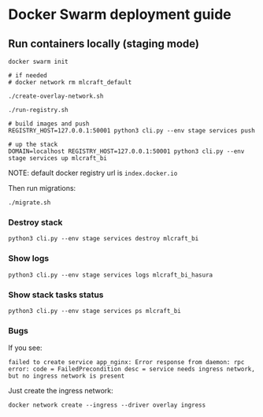 # Docker Swarm deployment guide

## Run containers locally (staging mode)

```
docker swarm init

# if needed
# docker network rm mlcraft_default

./create-overlay-network.sh

./run-registry.sh

# build images and push
REGISTRY_HOST=127.0.0.1:50001 python3 cli.py --env stage services push

# up the stack
DOMAIN=localhost REGISTRY_HOST=127.0.0.1:50001 python3 cli.py --env stage services up mlcraft_bi
```

NOTE: default docker registry url is `index.docker.io`

Then run migrations:

```
./migrate.sh
```

### Destroy stack

```
python3 cli.py --env stage services destroy mlcraft_bi
```

### Show logs

```
python3 cli.py --env stage services logs mlcraft_bi_hasura
```

### Show stack tasks status

```
python3 cli.py --env stage services ps mlcraft_bi
```

### Bugs

If you see:

```
failed to create service app_nginx: Error response from daemon: rpc error: code = FailedPrecondition desc = service needs ingress network, but no ingress network is present

```

Just create the ingress network:

```
docker network create --ingress --driver overlay ingress
```
